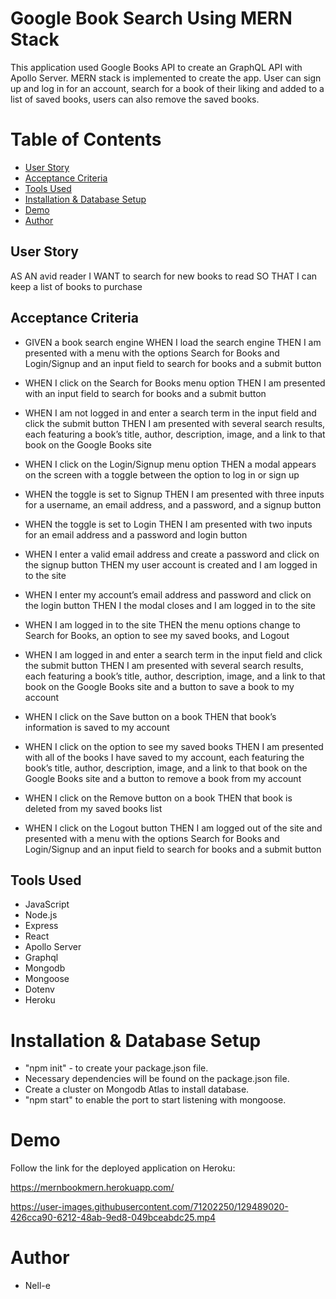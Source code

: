 # Google Book Search Using MERN Stack 

This application used Google Books API to create an GraphQL API with Apollo Server. MERN stack is implemented to create the app. User can sign up and log in for an account, search for a book of their liking and added to a list of saved books, users can also remove the saved books.

# Table of Contents

- [User Story](#Story)
- [Acceptance Criteria](#Criteria)
- [Tools Used](#Tools)
- [Installation & Database Setup](#Installation)
- [Demo](#Heroku)
- [Author](#Author)

## User Story

AS AN avid reader
I WANT to search for new books to read
SO THAT I can keep a list of books to purchase

## Acceptance Criteria

- GIVEN a book search engine WHEN I load the search engine THEN I am presented with a menu with the options Search for Books and Login/Signup and an input field to search for books and a submit button

- WHEN I click on the Search for Books menu option THEN I am presented with an input field to search for books and a submit button

- WHEN I am not logged in and enter a search term in the input field and click the submit button THEN I am presented with several search results, each featuring a book’s title, author, description, image, and a link to that book on the Google Books site

- WHEN I click on the Login/Signup menu option THEN a modal appears on the screen with a toggle between the option to log in or sign up

- WHEN the toggle is set to Signup THEN I am presented with three inputs for a username, an email address, and a password, and a signup button

- WHEN the toggle is set to Login THEN I am presented with two inputs for an email address and a password and login button

- WHEN I enter a valid email address and create a password and click on the signup button THEN my user account is created and I am logged in to the site

- WHEN I enter my account’s email address and password and click on the login button THEN I the modal closes and I am logged in to the site

- WHEN I am logged in to the site THEN the menu options change to Search for Books, an option to see my saved books, and Logout

- WHEN I am logged in and enter a search term in the input field and click the submit button THEN I am presented with several search results, each featuring a book’s title, author, description, image, and a link to that book on the Google Books site and a button to save a book to my account

- WHEN I click on the Save button on a book THEN that book’s information is saved to my account

- WHEN I click on the option to see my saved books THEN I am presented with all of the books I have saved to my account, each featuring the book’s title, author, description, image, and a link to that book on the Google Books site and a button to remove a book from my account

- WHEN I click on the Remove button on a book THEN that book is deleted from my saved books list

- WHEN I click on the Logout button THEN I am logged out of the site and presented with a menu with the options Search for Books and Login/Signup and an input field to search for books and a submit button

## Tools Used

- JavaScript
- Node.js
- Express
- React
- Apollo Server
- Graphql
- Mongodb
- Mongoose
- Dotenv
- Heroku

# Installation & Database Setup

- "npm init" - to create your package.json file.
- Necessary dependencies will be found on the package.json file.
- Create a cluster on Mongodb Atlas to install database.
- "npm start" to enable the port to start listening with mongoose.

# Demo

Follow the link for the deployed application on Heroku:

https://mernbookmern.herokuapp.com/

https://user-images.githubusercontent.com/71202250/129489020-426cca90-6212-48ab-9ed8-049bceabdc25.mp4

# Author

- Nell-e
